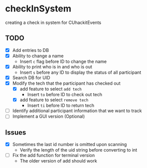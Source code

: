 # checkInSystem
creating a check in system for CUhackitEvents

## TODO
- [x] Add entries to DB
- [x] Ability to change a name
  - Insert `c` flag before ID to change the name
- [x] Ability to print who is in and who is out
  - Insert `s` before any ID to display the status of all participant
- [x] Search DB for UID
- [x] Modify the tech that the participant has checked out
  - [x] add feature to select `add tech`
    - Insert `to` before ID to check out tech
  - [x] add feature to select `remove tech`
    - Insert `ti` before ID to return tech 
- [ ] Identify additional participant information that we want to track
- [ ] Implement a GUI version (Optional)

## Issues
- [x] Sometimes the last id number is omitted upon scanning
  - Verify the length of the uid string before converting to int
- [ ] Fix the add function for terminal version
  - The older version of add should work 